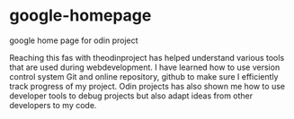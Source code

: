 # google-homepage
google home page for odin project

Reaching this fas with theodinproject has helped understand various tools that are used during webdevelopment. I have learned how to use version control system Git and online repository, github to make sure I efficiently track progress of my project. Odin projects has also shown me how to use developer tools to debug projects but also adapt ideas from other developers to my code.
